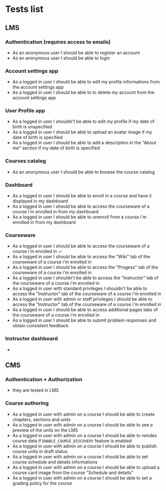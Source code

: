 # Tests list

## LMS

### Authentication (requires access to emails)
* As an anonymous user I should be able to register an account 
* As an anonymous user I should be able to login 

### Account settings app
* As a logged in user I should be able to edit my profile informations from the account settings app 
* As a logged in user I should be able to to delete my account from the account settings app

### User Profile app
* As a logged in user I shouldn't be able to edit my profile if my date of birth is unspecified 
* As a logged in user I should be able to upload an avatar image if my date of birth is specified 
* As a logged in user I should be able to add a description in the "About me" section if my date of birth is specified 

### Courses catalog
* As an anonymous user I should be able to browse the course catalog

### Dashboard
* As a logged in user I should be able to enroll in a course and have it displayed in my dashboard
* As a logged in user I should be able to access the courseware of a course i'm enrolled in from my dashboard 
* As a logged in user I should be able to unenroll from a course i'm enrolled in from my dashboard 

### Courseware
* As a logged in user I should be able to access the courseware of a course i'm enrolled in ✓
* As a logged in user I should be able to access the "Wiki" tab of the courseware of a course i'm enrolled in 
* As a logged in user I should be able to access the "Progess" tab of the courseware of a course i'm enrolled in 
* As a logged in user I shouldn't be able to access the "Instructor" tab of the courseware of a course i'm enrolled in 
* As a logged in user with standard privileges I shouldn't be able to access the "Instructor" tab of the courseware of a course i'm enrolled in
* As a logged in user with admin or staff privileges I should be able to access the "Instructor" tab of the courseware of a course i'm enrolled in
* As a logged in user I should be able to access additional pages tabs of the courseware of a course i'm enrolled in
* As a logged in user I should be able to submit problem responses and obtain consistent feedback

### Instructor dashboard
* 

## CMS
### Authentication + Authorization
* they are tested in LMS

### Course authoring
* As a logged in user with admin on a course I should be able to create chapters, sections and units 
* As a logged in user with admin on a course I should be able to see a preview of the units on the LMS 
* As a logged in user with admin on a course I should be able to reindex course data if `ENABLE_COURSE_DISCOVERY` feature is enabled 
* As a logged in user with admin on a course I should be able to publish course units in draft status 
* As a logged in user with admin on a course I should be able to set course schedule and details informations 
* As a logged in user with admin on a course I should be able to upload a course card image from the course "Schedule and details" 
* As a logged in user with admin on a course I should be able to set a grading policy for the course
